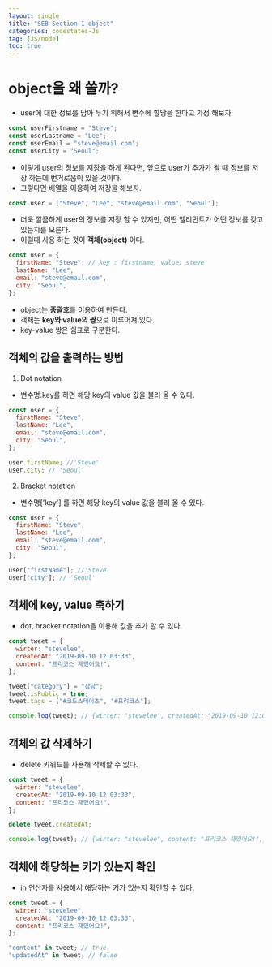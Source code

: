 ```yaml
---
layout: single
title: "SEB Section 1 object"
categories: codestates-Js
tag: [JS/node]
toc: true
---
```


# object을 왜 쓸까?

- user에 대한 정보를 담아 두기 위해서 변수에 할당을 한다고 가정 해보자

```javascript
const userFirstname = "Steve";
const userLastname = "Lee";
const userEmail = "steve@email.com";
const userCity = "Seoul";
```

- 이렇게 user의 정보를 저장을 하게 된다면, 앞으로 user가 추가가 될 때 정보를 저장 하는데 번거로움이 있을 것이다.
- 그렇다면 배열을 이용하여 저장을 해보자.

```javascript
const user = ["Steve", "Lee", "steve@email.com", "Seoul"];
```

- 더욱 깔끔하게 user의 정보를 저장 할 수 있지만, 어떤 엘리먼트가 어떤 정보를 갖고 있는지를 모른다.
- 이럴때 사용 하는 것이 **객체(object)** 이다.

```javascript
const user = {
  firstName: "Steve", // key : firstname, value: steve
  lastName: "Lee",
  email: "steve@email.com",
  city: "Seoul",
};
```

- object는 **중괄호**를 이용하여 만든다.
- 객체는 **key와 value의 쌍**으로 이루어져 있다.
- key-value 쌍은 쉼표로 구분한다.

## 객체의 값을 출력하는 방법

1. Dot notation

- 변수명.key를 하면 해당 key의 value 값을 불러 올 수 있다.

```javascript
const user = {
  firstName: "Steve",
  lastName: "Lee",
  email: "steve@email.com",
  city: "Seoul",
};

user.firstName; //'Steve'
user.city; // 'Seoul'
```

2. Bracket notation

- 변수명['key'] 를 하면 해당 key의 value 값을 불러 올 수 있다.

```javascript
const user = {
  firstName: "Steve",
  lastName: "Lee",
  email: "steve@email.com",
  city: "Seoul",
};

user["firstName"]; //'Steve'
user["city"]; // 'Seoul'
```

## 객체에 key, value 축하기

- dot, bracket notation을 이용해 값을 추가 할 수 있다.

```javascript
const tweet = {
  wirter: "stevelee",
  createdAt: "2019-09-10 12:03:33",
  content: "프리코스 재밌어요!",
};

tweet["category"] = "잡담";
tweet.isPublic = true;
tweet.tags = ["#코드스테이츠", "#프리코스"];

console.log(tweet); // {wirter: "stevelee", createdAt: "2019-09-10 12:03:33", content: "프리코스 재밌어요!", category: '잡담', isPublic: true, tags: ['#코드스테이츠', '#프리코스']}
```

## 객체의 값 삭제하기

- delete 키워드를 사용해 삭제할 수 있다.

```javascript
const tweet = {
  wirter: "stevelee",
  createdAt: "2019-09-10 12:03:33",
  content: "프리코스 재밌어요!",
};

delete tweet.createdAt;

console.log(tweet); // {wirter: "stevelee", content: "프리코스 재밌어요!",}
```

## 객체에 해당하는 키가 있는지 확인

- in 연산자를 사용해서 해당하는 키가 있는지 확인할 수 있다.

```javascript
const tweet = {
  wirter: "stevelee",
  createdAt: "2019-09-10 12:03:33",
  content: "프리코스 재밌어요!",
};

"content" in tweet; // true
"updatedAt" in tweet; // false
```
